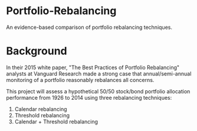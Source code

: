 # Portfolio-Rebalancing
An evidence-based comparison of portfolio rebalancing techniques.

# Background
In their 2015 white paper, "The Best Practices of Portfolio Rebalancing" analysts at Vanguard Research made a strong case that annual/semi-annual monitoring of a portfolio reasonably rebalances all concerns.

This project will assess a hypothetical 50/50 stock/bond portfolio allocation performance from 1926 to 2014 using three rebalancing techniques:

1. Calendar rebalancing
2. Threshold rebalancing
3. Calendar + Threshold rebalancing
